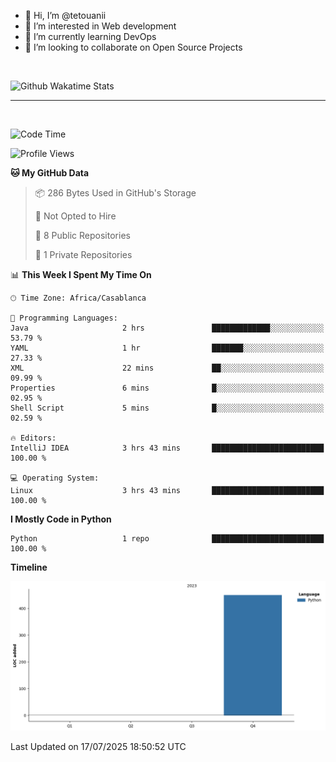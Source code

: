 - 👋 Hi, I’m @tetouanii
- 👀 I’m interested in Web development
- 🌱 I’m currently learning DevOps
- 💞️ I’m looking to collaborate on Open Source Projects

<br/>


![Github Wakatime Stats](https://github-readme-stats.vercel.app/api/wakatime/?username=@walidbosso&layout=compact&&theme=default&link="https://www.github.com/USERNAME/") 

--- 

<br/>


  
<!--START_SECTION:waka-->
![Code Time](http://img.shields.io/badge/Code%20Time-509%20hrs%2057%20mins-blue)

![Profile Views](http://img.shields.io/badge/Profile%20Views-0-blue)

**🐱 My GitHub Data** 

> 📦 286 Bytes Used in GitHub's Storage 
 > 
> 🚫 Not Opted to Hire
 > 
> 📜 8 Public Repositories 
 > 
> 🔑 1 Private Repositories 
 > 
📊 **This Week I Spent My Time On** 

```text
🕑︎ Time Zone: Africa/Casablanca

💬 Programming Languages: 
Java                     2 hrs               █████████████░░░░░░░░░░░░   53.79 % 
YAML                     1 hr                ███████░░░░░░░░░░░░░░░░░░   27.33 % 
XML                      22 mins             ██░░░░░░░░░░░░░░░░░░░░░░░   09.99 % 
Properties               6 mins              █░░░░░░░░░░░░░░░░░░░░░░░░   02.95 % 
Shell Script             5 mins              █░░░░░░░░░░░░░░░░░░░░░░░░   02.59 % 

🔥 Editors: 
IntelliJ IDEA            3 hrs 43 mins       █████████████████████████   100.00 % 

💻 Operating System: 
Linux                    3 hrs 43 mins       █████████████████████████   100.00 % 
```

**I Mostly Code in Python** 

```text
Python                   1 repo              █████████████████████████   100.00 % 
```



**Timeline**

![Lines of Code chart](https://raw.githubusercontent.com/tetouanii/tetouanii/main/assets/bar_graph.png)


 Last Updated on 17/07/2025 18:50:52 UTC
<!--END_SECTION:waka-->

